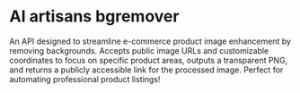 # AI artisans bgremover
An API designed to streamline e-commerce product image enhancement by removing backgrounds. Accepts public image URLs and customizable coordinates to focus on specific product areas, outputs a transparent PNG, and returns a publicly accessible link for the processed image. Perfect for automating professional product listings!

